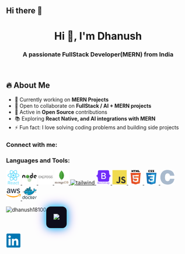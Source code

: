 ## Hi there 👋

<h1 align="center">Hi 👋, I'm Dhanush</h1>
<h3 align="center">A passionate FullStack Developer(MERN) from India</h3>

<p align="left"> <a href="https://twitter.com/" target="blank"><img src="https://img.shields.io/twitter/follow/?logo=twitter&style=for-the-badge" alt="" /></a> </p>

## 🔥 About Me  
- 🔭 Currently working on **MERN Projects**  
- 👯 Open to collaborate on **FullStack / AI + MERN projects**  
- 🤝 Active in **Open Source** contributions  
- 📚 Exploring **React Native, and AI integrations with MERN**  
- ⚡ Fun fact: I love solving coding problems and building side projects  


<h3 align="left">Connect with me:</h3>
<p align="left">
</p>

<h3 align="left">Languages and Tools:</h3>
<p align="left">
<a href="https://reactjs.org/" target="_blank"> <img src="https://raw.githubusercontent.com/devicons/devicon/master/icons/react/react-original-wordmark.svg" alt="react" width="40"/> </a>
<a href="https://nodejs.org" target="_blank"> <img src="https://raw.githubusercontent.com/devicons/devicon/master/icons/nodejs/nodejs-original-wordmark.svg" alt="nodejs" width="40"/> </a>
<a href="https://expressjs.com" target="_blank"> <img src="https://raw.githubusercontent.com/devicons/devicon/master/icons/express/express-original-wordmark.svg" alt="express" width="40"/> </a>
<a href="https://www.mongodb.com/" target="_blank"> <img src="https://raw.githubusercontent.com/devicons/devicon/master/icons/mongodb/mongodb-original-wordmark.svg" alt="mongodb" width="40"/> </a>
<a href="https://tailwindcss.com/" target="_blank"> <img src="https://www.vectorlogo.zone/logos/tailwindcss/tailwindcss-icon.svg" alt="tailwind" width="40"/> </a>
<a href="https://getbootstrap.com" target="_blank"> <img src="https://raw.githubusercontent.com/devicons/devicon/master/icons/bootstrap/bootstrap-plain-wordmark.svg" alt="bootstrap" width="40"/> </a>
<a href="https://developer.mozilla.org/en-US/docs/Web/JavaScript" target="_blank"> <img src="https://raw.githubusercontent.com/devicons/devicon/master/icons/javascript/javascript-original.svg" alt="javascript" width="40"/> </a>
<a href="https://www.w3.org/html/" target="_blank"> <img src="https://raw.githubusercontent.com/devicons/devicon/master/icons/html5/html5-original-wordmark.svg" alt="html5" width="40"/> </a>
<a href="https://www.w3schools.com/css/" target="_blank"> <img src="https://raw.githubusercontent.com/devicons/devicon/master/icons/css3/css3-original-wordmark.svg" alt="css3" width="40"/> </a>
<a href="https://www.cprogramming.com/" target="_blank"> <img src="https://raw.githubusercontent.com/devicons/devicon/master/icons/c/c-original.svg" alt="c" width="40"/> </a>
<a href="https://aws.amazon.com" target="_blank"> <img src="https://raw.githubusercontent.com/devicons/devicon/master/icons/amazonwebservices/amazonwebservices-original-wordmark.svg" alt="aws" width="40"/> </a>
<a href="https://www.docker.com/" target="_blank"> <img src="https://raw.githubusercontent.com/devicons/devicon/master/icons/docker/docker-original-wordmark.svg" alt="docker" width="40"/> </a>
</p>
<p><img align="left" src="https://github-readme-stats.vercel.app/api/top-langs?username=dhanush18100&show_icons=true&locale=en&layout=compact" alt="dhanush18100" /></p>

<div align="center" style="background: #0D0D1A; border-radius: 12px; box-shadow: 0 0 20px #00F7FF, 0 0 30px #9B5DE5; display: inline-block; padding: 20px;">
  <img src="https://github-streak-stats-ruby.vercel.app/?user=dhanush18100&theme=radical&ring=00F7FF&fire=9B5DE5&currStreakLabel=00F7FF&sideNums=9B5DE5&currStreakNum=00F7FF&sideLabels=9B5DE5&dates=00F7FF&hide_border=true" />
</div>



<p align="left">
<a href="https://www.linkedin.com/in/dhanush-a29b38284/" target="blank">
 <img align="center" src="https://raw.githubusercontent.com/devicons/devicon/master/icons/linkedin/linkedin-original.svg" alt="linkedin" height="40" width="40" />
</a>
</p>
